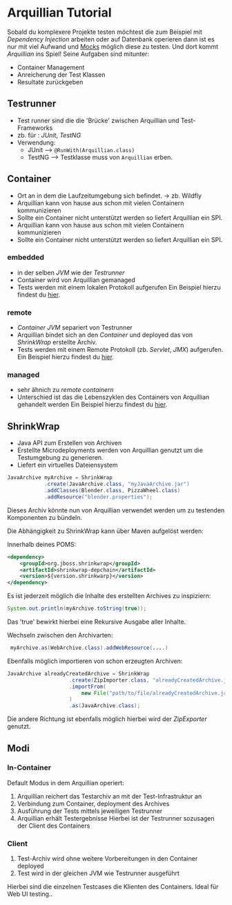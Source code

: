 # Arquillian Tutorial
Sobald du komplexere Projekte testen möchtest die zum Beispiel mit *Dependency Injection* arbeiten oder auf Datenbank operieren dann ist es nur mit viel Aufwand und [Mocks](https://site.mockito.org/) möglich diese zu testen. Und dort kommt *Arquillian* ins Spiel! Seine Aufgaben sind mitunter:
- Container Management
- Anreicherung der Test Klassen
- Resultate zurückgeben

## Testrunner
- Test runner sind die die 'Brücke' zwischen Arquillian und Test-Frameworks 
- zb. für : *JUnit*, *TestNG*
- Verwendung:
	- JUnit --> `@RunWith(Arquillian.class)` 
	- TestNG --> Testklasse muss von `Arquillian` erben.
## Container 
- Ort an in dem die Laufzeitumgebung sich befindet.
-> zb. Wildfly
- Arquillian kann von hause aus schon mit vielen Containern kommunizieren
- Sollte ein Container nicht unterstützt werden so liefert Arquillian ein SPI.
- Arquillian kann von hause aus schon mit vielen Containern kommunizieren
- Sollte ein Container nicht unterstützt werden so liefert Arquillian ein SPI.

### embedded
- in der selben *JVM* wie der *Testrunner*
- Container wird von Arquillian gemanaged
- Tests werden mit einem lokalen Protokoll aufgerufen
Ein Beispiel hierzu findest du [hier](./embedded-container/).

### remote
- *Container* *JVM* separiert von Testrunner
- Arquillian bindet sich an den *Container* und deployed das von *ShrinkWrap* erstellte Archiv. 
- Tests werden mit einem Remote Protokoll (zb. *Servlet*, *JMX*) aufgerufen. 
Ein Beispiel hierzu findest du [hier](./remote-container/).

### managed
- sehr ähnich zu *remote containern*
- Unterschied ist das die Lebenszyklen des Containers von Arquillian gehandelt werden
Ein Beispiel hierzu findest du [hier](./managed-container/).

## ShrinkWrap
- Java API zum Erstellen von Archiven 
- Erstellte Microdeployments werden von Arquillian genutzt um die Testumgebung zu generieren.
- Liefert ein virtuelles Dateiensystem

```java
JavaArchive myArchive = ShrinkWrap
			.create(JavaArchive.class, "myJavaArchive.jar")
 			.addClasses(Blender.class, PizzaWheel.class)
  			.addResource("blender.properties");
```

Dieses Archiv könnte nun von Arquillian verwendet werden um zu testenden Komponenten zu bündeln.

Die Abhängigkeit zu ShrinkWrap kann über Maven aufgelöst werden:

Innerhalb deines POMS:

```xml
<dependency>
	<groupId>org.jboss.shrinkwrap</groupId>
	<artifactId>shrinkwrap-depchain</artifactId>
	<version>${version.shrinkwarp}</version>
</dependency>
```
Es ist jederzeit möglich die Inhalte des erstellten Archives zu inspiziern:
```java
System.out.println(myArchive.toString(true));
```
Das 'true' bewirkt hierbei eine Rekursive Ausgabe aller Inhalte.


Wechseln zwischen den Archivarten: 
```java
 myArchive.as(WebArchive.class).addWebResource(....)
```

Ebenfalls möglich importieren von schon erzeugten Archiven:

```java
JavaArchive alreadyCreatedArchive = ShrinkWrap
					.create(ZipImporter.class, "alreadyCreatedArchive.jar")
					.importFrom(
						new File("path/to/file/alreadyCreatedArchive.jar")
 					)
					.as(JavaArchive.class);
```

Die andere Richtung ist ebenfalls möglich hierbei wird der *ZipExporter* genutzt.
			
## Modi			
### In-Container
Default Modus in dem Arquillian operiert:
1. Arquillian reichert das Testarchiv an mit der Test-Infrastruktur an
2. Verbindung zum Container, deployment des Archives
3. Ausführung der Tests mittels jeweiligen Testrunner
4. Arquillian erhält Testergebnisse
Hierbei ist der Testrunner sozusagen der Client des Containers
### Client	
1. Test-Archiv wird ohne weitere Vorbereitungen in den Container deployed
2. Test wird in der gleichen JVM wie Testrunner ausgeführt

Hierbei sind die einzelnen Testcases die Klienten des Containers. Ideal für Web UI testing..